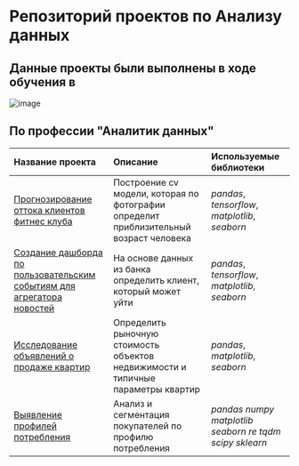 # Репозиторий проектов по Анализу данных<br>

## Данные проекты были выполнены в ходе обучения в 

![image](https://user-images.githubusercontent.com/43203558/186497843-d0c959a6-ca00-45e1-af73-e76297981147.png)

## По профессии "Аналитик данных"

| Название проекта | Описание | Используемые библиотеки | 
| :---------------------- | :---------------------- | :---------------------- |
| [Прогнозирование оттока клиентов фитнес клуба](FitnessChurn) | Построение cv модели, которая по фотографии определит приблизительный возраст человека| *pandas*, *tensorflow*, *matplotlib*, *seaborn* |
| [Создание дашборда по пользовательским событиям для агрегатора новостей](test) | На основе данных из банка определить клиент, который может уйти|*pandas*, *tensorflow*, *matplotlib*, *seaborn*|
| [Исследование объявлений о продаже квартир](FlatsPrices) | Определить рыночную стоимость объектов недвижимости и типичные параметры квартир|*pandas*, *matplotlib*, *seaborn*|
| [Выявление профилей потребления](IdentificationProfiles) | Анализ и сегментация покупателей по профилю потребления |*pandas* *numpy* *matplotlib* *seaborn* *re* *tqdm* *scipy* *sklearn* |
